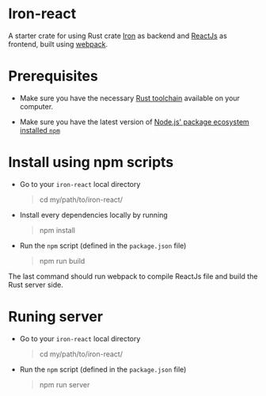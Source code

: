 # Iron-react
A starter crate for using Rust crate [Iron](https://crates.io/crates/iron) as backend and [ReactJs](https://reactjs.org/) as frontend, built using [webpack](https://webpack.js.org/).

# Prerequisites

* Make sure you have the necessary [Rust toolchain](https://www.rust-lang.org/en-US/install.html) available on your computer.

* Make sure you have the latest version of [Node.js' package ecosystem installed `npm`](https://nodejs.org/en/)

# Install using npm scripts

* Go to your `iron-react` local directory
    > cd my/path/to/iron-react/
* Install every dependencies locally by running
    > npm install
* Run the `npm` script (defined in the `package.json` file)
    > npm run build

The last command should run webpack to compile ReactJs file and build the Rust server side.

# Runing server

* Go to your `iron-react` local directory
    > cd my/path/to/iron-react/
* Run the `npm` script (defined in the `package.json` file)
    > npm run server
